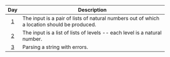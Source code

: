 | Day                                        | Description                                                                                 |
| :-:                                        | -                                                                                           |
| [1](2024_descriptions_with_tests.md#day-1) | The input is a pair of lists of natural numbers out of which a location should be produced. |
| [2](2024_descriptions_with_tests.md#day-2) | The input is a list of lists of levels -- each level is a natural number.                   |
| [3](2024_descriptions_with_tests.md#day-3) | Parsing a string with errors.                                                               |
